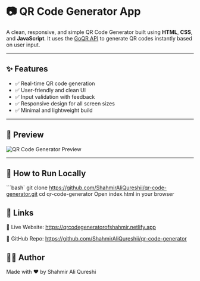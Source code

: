 # 📷 QR Code Generator App

A clean, responsive, and simple QR Code Generator built using **HTML**, **CSS**, and **JavaScript**. It uses the [GoQR API](https://goqr.me/api/) to generate QR codes instantly based on user input.

---

## ✨ Features

- ✅ Real-time QR code generation
- ✅ User-friendly and clean UI
- ✅ Input validation with feedback
- ✅ Responsive design for all screen sizes
- ✅ Minimal and lightweight build

---

## 📸 Preview

![QR Code Generator Preview](preview.png)

---

## 🚀 How to Run Locally

```bash`
git clone https://github.com/ShahmirAliQureshii/qr-code-generator.git
cd qr-code-generator
Open index.html in your browser
## 🔗 Links
🔗 Live Website: https://qrcodegeneratorofshahmir.netlify.app

🔗 GitHub Repo: https://github.com/ShahmirAliQureshii/qr-code-generator

## 🧑‍💻 Author
Made with ❤️ by Shahmir Ali Qureshi
